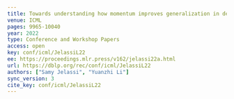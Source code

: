 ```yaml
---
title: Towards understanding how momentum improves generalization in deep learning.
venue: ICML
pages: 9965-10040
year: 2022
type: Conference and Workshop Papers
access: open
key: conf/icml/JelassiL22
ee: https://proceedings.mlr.press/v162/jelassi22a.html
url: https://dblp.org/rec/conf/icml/JelassiL22
authors: ["Samy Jelassi", "Yuanzhi Li"]
sync_version: 3
cite_key: conf/icml/JelassiL22
---
```

